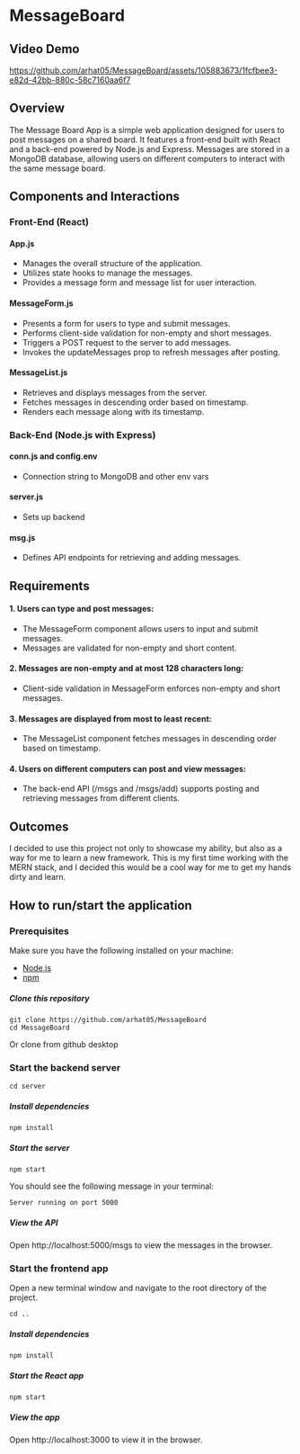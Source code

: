 # MessageBoard
## Video Demo
https://github.com/arhat05/MessageBoard/assets/105883673/1fcfbee3-e82d-42bb-880c-58c7160aa6f7

## Overview
The Message Board App is a simple web application designed for users to post messages on a shared board. It features a front-end built with React and a back-end powered by Node.js and Express. Messages are stored in a MongoDB database, allowing users on different computers to interact with the same message board.

## Components and Interactions
### Front-End (React)
#### App.js
- Manages the overall structure of the application.
- Utilizes state hooks to manage the messages.
- Provides a message form and message list for user interaction.
#### MessageForm.js
- Presents a form for users to type and submit messages.
- Performs client-side validation for non-empty and short messages.
- Triggers a POST request to the server to add messages.
- Invokes the updateMessages prop to refresh messages after posting.
#### MessageList.js
- Retrieves and displays messages from the server.
- Fetches messages in descending order based on timestamp.
- Renders each message along with its timestamp.

### Back-End (Node.js with Express)
#### conn.js and config.env
- Connection string to MongoDB and other env vars
#### server.js
- Sets up backend
#### msg.js
- Defines API endpoints for retrieving and adding messages.

## Requirements
#### 1. Users can type and post messages:
- The MessageForm component allows users to input and submit messages.
- Messages are validated for non-empty and short content.
#### 2. Messages are non-empty and at most 128 characters long:
- Client-side validation in MessageForm enforces non-empty and short messages.
#### 3. Messages are displayed from most to least recent:
- The MessageList component fetches messages in descending order based on timestamp.
#### 4. Users on different computers can post and view messages:
- The back-end API (/msgs and /msgs/add) supports posting and retrieving messages from different clients.

## Outcomes
I decided to use this project not only to showcase my ability, but also as a way for me to learn a new framework. This is my first time working with the MERN stack, and I decided this would be a cool way for me to get my hands dirty and learn. 

## How to run/start the application
### Prerequisites
Make sure you have the following installed on your machine:

- [Node.js](https://nodejs.org/)
- [npm](https://www.npmjs.com/)

##### Clone this repository
```
git clone https://github.com/arhat05/MessageBoard
cd MessageBoard
```
Or clone from github desktop

### Start the backend server
```
cd server
```
##### Install dependencies
```
npm install
```
##### Start the server
```
npm start
```
You should see the following message in your terminal:
```
Server running on port 5000
```
##### View the API
Open http://localhost:5000/msgs to view the messages in the browser.

### Start the frontend app
Open a new terminal window and navigate to the root directory of the project.
```
cd ..
```
##### Install dependencies
```
npm install
```
##### Start the React app
```
npm start
```
##### View the app
Open http://localhost:3000 to view it in the browser.




